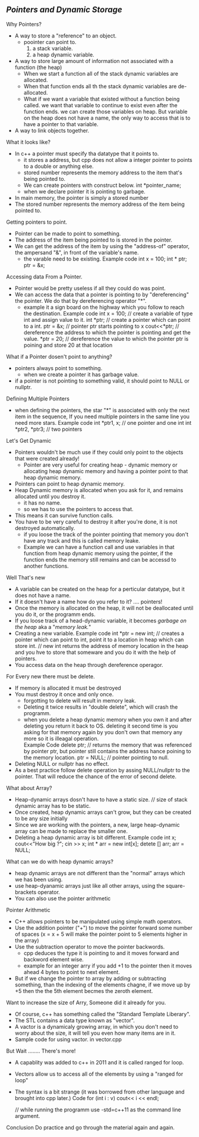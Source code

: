 ## *Pointers and Dynamic Storage* #

Why Pointers?
* A way to store a "reference" to an object.
    - poointer can point to.
        1. a stack variable. 
        2. a heap dynamic variable. 
* A way to store large amount of information not associated with a function (the heap)
    - When we start a function all of the stack dynamic variables are allocated. 
    - When that function ends all th the stack dynamic variables are de-allocated. 
    - What if we want a variable that existed without a function being called. we want that variable to continue to exist even after the function ends. we can create those variables on heap. But variable on the heap does not have a name, the only way to access that is to have a pointer to that variable. 
* A way to link objects together. 

What it looks like?
* In c++ a pointer must specify tha datatype that it points to. 
    - it stores a address, but cpp does not allow a integer pointer to points to a double or anything else.
    - stored number represents the memory address to the item that's being pointed to. 
    - We can create pointers with construct below. 
        int *pointer_name;
    - when we declare pointer it is pointing to garbage. 
* In main memory, the pointer is simply a stored number 
* The stored number represents the memory address of the item being pointed to. 

Getting pointers to point. 
* Pointer can be made to point to something. 
* The address of the item being pointed to is stored in the pointer. 
* We can get the address of the item by using the "address-of" operator, the ampersand "&", in front of the variable's name. 
    - the varable need to be existing. 
    Example code
    int x = 100;
    int * ptr;
    ptr = &x;

Accessing data From a Pointer. 
* Pointer would be pretty useless if all they could do was point. 
* We can access the data that a pointer is pointing to by "dereferencing" the pointer. We do that by dereferencing operator "*". 
    - example it a sign board on the highway which you follow to reach the destination. 
    Example code
    int x = 100;    // create a variable of type int and assign value to it. 
    int *ptr;       // create a pointer which can point to a int.
    ptr = &x;       // pointer ptr starts pointing to x
    cout<<*ptr;     // dereference the address to which the pointer is pointing and get the value. 
    *ptr = 20;      // dereference the value to which the pointer ptr is poining and store 20 at that location

What if a Pointer dosen't point to anything?
* pointers always point to something. 
    - when we create a pointer it has garbage value. 
* if a pointer is not pointing to something valid, it should point to NULL or nullptr.

Defining Multiple Pointers
* when defining the pointers, the star "*" is associated with only the next item in the sequence, If you need multiple pointers in the same line you need more stars. 
    Example code
    int *ptr1, x;       // one pointer and one int
    int *ptr2, *ptr3;   // two pointers 

Let's Get Dynamic
* Pointers wouldn't be much use if they could only point to the objects that were created already!
    - Pointer are very useful for creating heap - dynamic memory or allocating heap dynamic memory and having a pointer point to that heap dynamic memory. 
* Pointers can point to heap dynamic memory.
* Heap Dynamic memory is allocated when you ask for it, and remains allocated until you destroy it. 
    - it has no name. 
    - so we has to use the pointers to access that. 
* This means it can survive function calls. 
* You have to be very careful to destroy it after you're done, it is not destroyed automatically. 
    - if you loose the track of the pointer pointing that memory you don't have any track and this is called memory leake. 
    - Example we can have a function call and use variables in that function from heap dynamic memory using the pointer, if the function ends the memory still remains and can be accessd to another functions. 

Well That's new 
* A variable can be created on the heap for a perticular datatype, but it does not have a name. 
* If it doesn't have a name how do you refer to it? .... pointers!
* Once the memory is allocated on the heap, it will not be deallocated until you do it, or the programm ends. 
* If you loose track of a head-dynamic variable, it becomes *garbage on the heap* aka a "*memory leak.*"
* Creating a new variable.
    Example code
    int *ptr = new int; // creates a pointer which can point to int, point it to a location in heap which can store int. // new int returns the address of memory location in the heap and you hve to store that someware and you do it with the help of pointers. 
* You access data on the heap through dereference operagor. 

For Every new there must be delete. 
* If memory is allocated it must be destroyed
* You must destroy it once and only once. 
    - forgotting to delete will result in memory leak. 
    - Deleting it twice results in "double delete", which will crash the programm. 
    - when you delete a heap dynamic memory when you own it and after deleting you return it back to OS. deleting it second time is you asking for that memory again by you don't own that memory any more so it is illeagal operation.    
    Example Code
    delete ptr; // returns the memory that was referenced by pointer ptr, but pointer still contains the address hance poining to the memory location. 
    ptr = NULL; // pointer pointing to null.
* Deleting NULL or nullptr has no effect. 
* As a best practice follow delete operation by assing NULL/nullptr to the pointer. That will reduce the chance of the error of second delete. 

What about Array?
* Heap-dynamic arrays dosn't have to have a static size. // size of stack dynamic array has to be static.
* Once created, heap dynamic arrays can't grow, but they can be created to be any size initially 
* Since we are working with the pointers, a new, large heap-dynamic array can be made to replace the smaller one. 
* Deleting a heap dynamic array is bit different.
    Example code
    int x;
    cout<<"How big ?";
    cin >> x;
    int * arr = new int[x];
    detete [] arr;
    arr = NULL;

What can we do with heap dynamic arrays?
* heap dynamic arrays are not different than the "normal" arrays which we has been using. 
* use heap-dyanamic arrays just like all other arrays, using the square-brackets operator. 
* You can also use the pointer arithmetic 

Pointer Arithmetic
* C++ allows pointers to be manipulated using simple math operators.
* Use the addition pointer ("+") to move the pointer forward some number of spaces (x = x + 5 will make the pointer point to 5 elements higher in the array)
* Use the subtraction operator to move the pointer backwords. 
    - cpp deduces the type it is pointing to and it moves forward and backword element wise. 
    - example for an integer arry if you add +1 to the pointer then it moves ahead 4 bytes to point to next element. 
* But if we change the pointer to array by adding or subtracting something, than the indexing of the elements chagne, if we move up by +5 then the the 5th element becmes the zeroth element. 


Want to increase the size of Arry, Someone did it already for you. 
* Of course, c++ has something called the "Standard Template Liberary".
* The STL contains a data type known as "vector".
* A vactor is a dynamicaly growing array, in which you don't need to worry about the size, it will tell you even how many items are in it. 
* Sample code for using vactor.
    in vector.cpp

But Wait ........ There's more!
* A capablity was added to c++ in 2011 and it is called ranged for loop.
* Vectors allow us to access all of the elements by using a "ranged for loop"
* The syntax is a bit strange (it was borrowed from other language and brought into cpp later.)
    Code
    for (int i : v)
        cout<< i << endl;

    // while running the programm use -std=c++11 as the command line argument. 


Conclusion
Do practice and go through the material again and again.